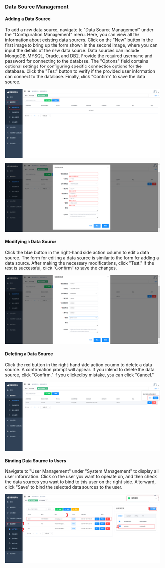 ### Data Source Management

#### Adding a Data Source

To add a new data source, navigate to "Data Source Management" under the "Configuration Management" menu. Here, you can view all the information about existing data sources. Click on the "New" button in the first image to bring up the form shown in the second image, where you can input the details of the new data source. Data sources can include MongoDB, MYSQL, Oracle, and DB2. Provide the required username and password for connecting to the database. The "Options" field contains optional settings for configuring specific connection options for the database. Click the "Test" button to verify if the provided user information can connect to the database. Finally, click "Confirm" to save the data source.

![image-20230619170823978](../../../images/whalealDataImages/image-20230619170823978.png)

![image-20230619171346159](../../../images/whalealDataImages/image-20230619171346159.png)

#### Modifying a Data Source

Click the blue button in the right-hand side action column to edit a data source. The form for editing a data source is similar to the form for adding a data source. After making the necessary modifications, click "Test." If the test is successful, click "Confirm" to save the changes.

![image-20230619171443926](../../../images/whalealDataImages/image-20230619171443926.png)

#### Deleting a Data Source

Click the red button in the right-hand side action column to delete a data source. A confirmation prompt will appear. If you intend to delete the data source, click "Confirm." If you clicked by mistake, you can click "Cancel."

![image-20230619171652736](../../../images/whalealDataImages/image-20230619171652736.png)

#### Binding Data Source to Users

Navigate to "User Management" under "System Management" to display all user information. Click on the user you want to operate on, and then check the data sources you want to bind to this user on the right side. Afterward, click "Save" to bind the selected data sources to the user.

![image-20230619171903840](../../../images/whalealDataImages/image-20230619171903840.png)
